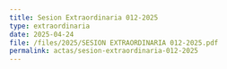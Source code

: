```yaml
---
title: Sesion Extraordinaria 012-2025
type: extraordinaria
date: 2025-04-24
file: /files/2025/SESION EXTRAORDINARIA 012-2025.pdf
permalink: actas/sesion-extraordinaria-012-2025
---
```

